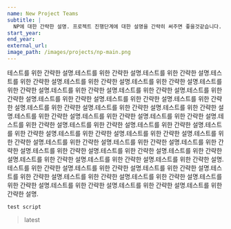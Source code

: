 ```yaml
---
name: New Project Teams
subtitle: |
  NP에 대한 간략한 설명. 프로젝트 진행단계에 대한 설명을 간략히 써주면 좋을것같습니다.
start_year:
end_year:
external_url:
image_path: /images/projects/np-main.png
---
```


테스트를 위한 간략한 설명.테스트를 위한 간략한 설명.테스트를 위한 간략한 설명.테스트를 위한 간략한 설명.테스트를 위한 간략한 설명.테스트를 위한 간략한 설명.테스트를 위한 간략한 설명.테스트를 위한 간략한 설명.테스트를 위한 간략한 설명.테스트를 위한 간략한 설명.테스트를 위한 간략한 설명.테스트를 위한 간략한 설명.테스트를 위한 간략한 설명.테스트를 위한 간략한 설명.테스트를 위한 간략한 설명.테스트를 위한 간략한 설명.테스트를 위한 간략한 설명.테스트를 위한 간략한 설명.테스트를 위한 간략한 설명.테스트를 위한 간략한 설명.테스트를 위한 간략한 설명.테스트를 위한 간략한 설명.테스트를 위한 간략한 설명.테스트를 위한 간략한 설명.테스트를 위한 간략한 설명.테스트를 위한 간략한 설명.테스트를 위한 간략한 설명.테스트를 위한 간략한 설명.테스트를 위한 간략한 설명.테스트를 위한 간략한 설명.테스트를 위한 간략한 설명.테스트를 위한 간략한 설명.테스트를 위한 간략한 설명.테스트를 위한 간략한 설명.테스트를 위한 간략한 설명.테스트를 위한 간략한 설명.테스트를 위한 간략한 설명.테스트를 위한 간략한 설명.테스트를 위한 간략한 설명.테스트를 위한 간략한 설명.테스트를 위한 간략한 설명.테스트를 위한 간략한 설명.테스트를 위한 간략한 설명.테스트를 위한 간략한 설명.테스트를 위한 간략한 설명.

```
test script
```

> latest
